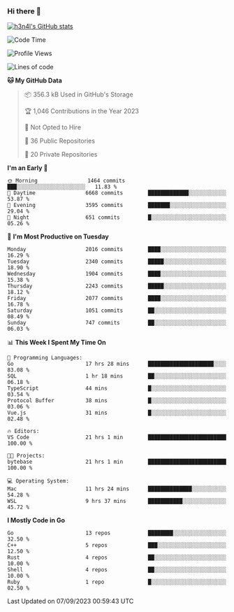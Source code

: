 ### Hi there 👋

[![h3n4l's GitHub stats](https://github-readme-stats.vercel.app/api?username=h3n4l&count_private=true&show_icons=true&theme=radical)](https://github.com/h3n4l/github-readme-stats)

<!--START_SECTION:waka-->
![Code Time](http://img.shields.io/badge/Code%20Time-1%2C566%20hrs%2049%20mins-blue)

![Profile Views](http://img.shields.io/badge/Profile%20Views-14-blue)

![Lines of code](https://img.shields.io/badge/From%20Hello%20World%20I%27ve%20Written-3.4%20million%20lines%20of%20code-blue)

**🐱 My GitHub Data** 

> 📦 356.3 kB Used in GitHub's Storage 
 > 
> 🏆 1,046 Contributions in the Year 2023
 > 
> 🚫 Not Opted to Hire
 > 
> 📜 36 Public Repositories 
 > 
> 🔑 20 Private Repositories 
 > 
**I'm an Early 🐤** 

```text
🌞 Morning                1464 commits        ███░░░░░░░░░░░░░░░░░░░░░░   11.83 % 
🌆 Daytime                6668 commits        █████████████░░░░░░░░░░░░   53.87 % 
🌃 Evening                3595 commits        ███████░░░░░░░░░░░░░░░░░░   29.04 % 
🌙 Night                  651 commits         █░░░░░░░░░░░░░░░░░░░░░░░░   05.26 % 
```
📅 **I'm Most Productive on Tuesday** 

```text
Monday                   2016 commits        ████░░░░░░░░░░░░░░░░░░░░░   16.29 % 
Tuesday                  2340 commits        █████░░░░░░░░░░░░░░░░░░░░   18.90 % 
Wednesday                1904 commits        ████░░░░░░░░░░░░░░░░░░░░░   15.38 % 
Thursday                 2243 commits        █████░░░░░░░░░░░░░░░░░░░░   18.12 % 
Friday                   2077 commits        ████░░░░░░░░░░░░░░░░░░░░░   16.78 % 
Saturday                 1051 commits        ██░░░░░░░░░░░░░░░░░░░░░░░   08.49 % 
Sunday                   747 commits         ██░░░░░░░░░░░░░░░░░░░░░░░   06.03 % 
```


📊 **This Week I Spent My Time On** 

```text
💬 Programming Languages: 
Go                       17 hrs 28 mins      █████████████████████░░░░   83.08 % 
SQL                      1 hr 18 mins        ██░░░░░░░░░░░░░░░░░░░░░░░   06.18 % 
TypeScript               44 mins             █░░░░░░░░░░░░░░░░░░░░░░░░   03.54 % 
Protocol Buffer          38 mins             █░░░░░░░░░░░░░░░░░░░░░░░░   03.06 % 
Vue.js                   31 mins             █░░░░░░░░░░░░░░░░░░░░░░░░   02.48 % 

🔥 Editors: 
VS Code                  21 hrs 1 min        █████████████████████████   100.00 % 

🐱‍💻 Projects: 
bytebase                 21 hrs 1 min        █████████████████████████   100.00 % 

💻 Operating System: 
Mac                      11 hrs 24 mins      ██████████████░░░░░░░░░░░   54.28 % 
WSL                      9 hrs 37 mins       ███████████░░░░░░░░░░░░░░   45.72 % 
```

**I Mostly Code in Go** 

```text
Go                       13 repos            ████████░░░░░░░░░░░░░░░░░   32.50 % 
C++                      5 repos             ███░░░░░░░░░░░░░░░░░░░░░░   12.50 % 
Rust                     4 repos             ██░░░░░░░░░░░░░░░░░░░░░░░   10.00 % 
Shell                    4 repos             ██░░░░░░░░░░░░░░░░░░░░░░░   10.00 % 
Ruby                     1 repo              █░░░░░░░░░░░░░░░░░░░░░░░░   02.50 % 
```




 Last Updated on 07/09/2023 00:59:43 UTC
<!--END_SECTION:waka-->

